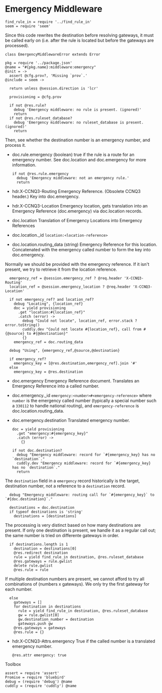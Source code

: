 Emergency Middleware
====================

    find_rule_in = require '../find_rule_in'
    seem = require 'seem'

Since this code rewrites the destination before resolving gateways, it must be called early on (i.e. after the rule is located but before the gateways are processed).

    class EmergencyMiddlewareError extends Error

    pkg = require '../package.json'
    @name = "#{pkg.name}:middleware:emergency"
    @init = ->
      assert @cfg.prov?, 'Missing `prov`.'
    @include = seem ->

      return unless @session.direction is 'lcr'

      provisioning = @cfg.prov

      if not @res.rule?
        debug 'Emergency middleware: no rule is present. (ignored)'
        return
      if not @res.ruleset_database?
        debug 'Emergency middleware: no ruleset_database is present. (ignored)'
        return

Then, see whether the destination number is an emergency number, and process it.

* doc.rule.emergency (boolean) true if the rule is a route for an emergency number. See doc.location and doc.emergency for more information.

      if not @res.rule.emergency
        debug 'Emergency middleware: not an emergency rule.'
        return

* hdr.X-CCNQ3-Routing Emergency Reference. (Obsolete CCNQ3 header.) Key into doc.emergency.
* hdr.X-CCNQ3-Location Emergency location, gets translation into an Emergency Reference (doc.emergency) via doc.location records.
* doc.location Translation of Emergency Locations into Emergency References
* doc.location._id `location:<location-reference>`
* doc.location.routing_data (string) Emergency Reference for this location. Concatenated with the emergency called number to form the key into doc.emergency.

Normally we should be provided with the emergency reference.
If it isn't present, we try to retrieve it from the location reference.

      emergency_ref = @session.emergency_ref ? @req.header 'X-CCNQ3-Routing'
      location_ref = @session.emergency_location ? @req.header 'X-CCNQ3-Location'

      if not emergency_ref? and location_ref?
        debug "Locating", {location_ref}
        doc = yield provisioning
          .get "location:#{location_ref}"
          .catch (error) ->
            debug "Could not locate", location_ref, error.stack ? error.toString()
            cuddly.dev "Could not locate #{location_ref}, call from #{@source} to #{@destination}"
            {}
        emergency_ref = doc.routing_data

      debug "Using", {emergency_ref,@source,@destination}

      if emergency_ref?
        emergency_key = [@res.destination,emergency_ref].join '#'
      else
        emergency_key = @res.destination

* doc.emergency Emergency Reference document. Translates an Emergency Reference into a called number.
* doc.emergency._id `emergency:<number>#<emergency-reference>` where `number` is the emergency called number (typically a special number such a `330112` to handle national routing), and `emergency-reference` is doc.location.routing_data.
* doc.emergency.destination Translated emergency number.

      doc = yield provisioning
        .get "emergency:#{emergency_key}"
        .catch (error) ->
          {}

      if not doc.destination?
        debug "Emergency middleware: record for `#{emergency_key} has no `destination`."
        cuddly.dev "Emergency middleware: record for `#{emergency_key} has no `destination`."
        return

The `destination` field in a `emergency` record historically is the target, destination number, not a reference to a `destination` record.

      debug "Emergency middleware: routing call for `#{emergency_key}` to `#{doc.destination}`."

      destinations = doc.destination
      if typeof destinations is 'string'
        destinations = [destinations]

The processing is very distinct based on how many destinations are present.
If only one destination is present, we handle it as a regular call out; the same number is tried on differente gateways in order.

      if destinations.length is 1
        destination = destinations[0]
        @res.redirect destination
        rule = yield find_rule_in destination, @res.ruleset_database
        @res.gateways = rule.gwlist
        delete rule.gwlist
        @res.rule = rule

If multiple destination numbers are present, we cannot afford to try all combinations of (numbers x gateways). We only try the first gateway for each number.

      else
        gateways = []
        for destination in destinations
          rule = yield find_rule_in destination, @res.ruleset_database
          gw = rule.gwlist[0]
          gw.destination_number = destination
          gateways.push gw
        @res.gateways = gateways
        @res.rule = {}

* hdr.X-CCNQ3-Attrs.emergency True if the called number is a translated emergency number.

      @res.attr emergency: true

Toolbox

    assert = require 'assert'
    Promise = require 'bluebird'
    debug = (require 'debug') @name
    cuddly = (require 'cuddly') @name
